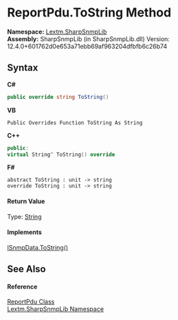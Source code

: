 # ReportPdu.ToString Method 
 

**Namespace:**&nbsp;<a href="N_Lextm_SharpSnmpLib">Lextm.SharpSnmpLib</a><br />**Assembly:**&nbsp;SharpSnmpLib (in SharpSnmpLib.dll) Version: 12.4.0+601762d0e653a71ebb69af963204dfbfb6c26b74

## Syntax

**C#**<br />
``` C#
public override string ToString()
```

**VB**<br />
``` VB
Public Overrides Function ToString As String
```

**C++**<br />
``` C++
public:
virtual String^ ToString() override
```

**F#**<br />
``` F#
abstract ToString : unit -> string 
override ToString : unit -> string 
```


#### Return Value
Type: <a href="https://docs.microsoft.com/dotnet/api/system.string" target="_blank" rel="noopener noreferrer">String</a>

#### Implements
<a href="M_Lextm_SharpSnmpLib_ISnmpData_ToString">ISnmpData.ToString()</a><br />

## See Also


#### Reference
<a href="T_Lextm_SharpSnmpLib_ReportPdu">ReportPdu Class</a><br /><a href="N_Lextm_SharpSnmpLib">Lextm.SharpSnmpLib Namespace</a><br />
